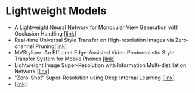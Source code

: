 # Lightweight Models
* A Lightweight Neural Network for Monocular View Generation with Occlusion Handling [[link]](http://clim.inria.fr/research/MonocularSynthesis/monocular.html)
* Real-time Universal Style Transfer on High-resolution Images via Zero-channel Pruning[[link]](https://arxiv.org/pdf/2006.09029.pdf)
* MVStylizer: An Efficient Edge-Assisted Video Photorealistic Style Transfer System for Mobile Phones [[link]](https://arxiv.org/abs/2005.11630)
* Lightweight Image Super-Resolution with Information Multi-distillation Network [[link]](https://github.com/Zheng222/IMDN)
* "Zero-Shot" Super-Resolution using Deep Internal Learning [[link]](http://zpascal.net/cvpr2017/Caballero_Real-Time_Video_Super-Resolution_CVPR_2017_paper.pdf)
* [[link]](https://github.com/assafshocher/ZSSR)